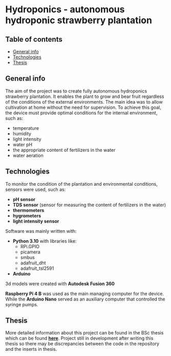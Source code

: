 # Hydroponics - autonomous hydroponic strawberry plantation

## Table of contents
* [General info](#general-info)
* [Technologies](#technologies)
* [Thesis](#thesis)

## General info
The aim of the project was to create fully autonomous hydroponics strawberry plantation. It enables the plant to grow and bear fruit regardless of the conditions of the external environments. The main idea was to allow cultivation at home without the need for supervision. To achieve this goal, the device must provide optimal conditions for the internal environment, such as:
* temperature
* humidity
* light intensity
* water pH
* the appropriate content of fertilizers in the water
* water aeration

## Technologies
To monitor the condition of the plantation and environmental conditions, sensors were used, such as:
* **pH sensor**
* **TDS sensor** (sensor for measuring the content of fertilizers in the water)
* **thermometers**
* **hygrometers**
* **light intensity sensor**

Software was mainly written with:
* **Python 3.10** with libraries like:
  * RPi.GPIO
  * picamera
  * smbus
  * adafruit_dht
  * adafruit_tsl2591
* **Arduino**

3d models were created with **Autodesk Fusion 360**

**Raspberry Pi 4 B** was used as the main managing computer for the device. While the **Arduino Nano** served as an auxiliary computer that controlled the syringe pumps.

## Thesis
More detailed information about this project can be found in the BSc thesis which can be found [**here**](projekt_dyplomowy_inzynierski.pdf). Project still in development after writing this thesis so there may be discrepancies between the code in the repository and the inserts in thesis.
